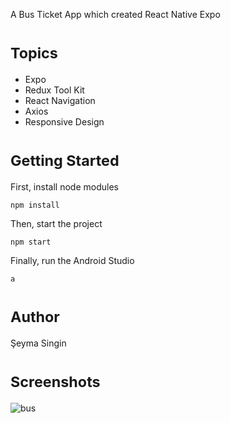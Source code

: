 A Bus Ticket App which created React Native Expo

# <sub>**Topics**</sub>
- Expo
- Redux Tool Kit
- React Navigation
- Axios
- Responsive Design

# <sub>**Getting Started**</sub>
First, install node modules 

`npm install`

Then, start the project

`npm start`

Finally, run the Android Studio

`a`

# <sub>**Author**</sub>
Şeyma Singin

# <sub>**Screenshots**</sub>

![bus](https://github.com/seymasingin/busticket/assets/113527683/f68fb75b-7c61-47ce-a59d-67f20f397bba)

